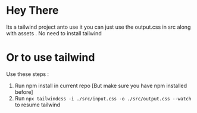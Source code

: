 # Hey There
Its a tailwind project anto use it you can just use the output.css in src along with assets . No need to install tailwind

# Or to use tailwind
Use these steps :
1. Run npm install in current repo [But make sure you have npm installed before]
2. Run ```npx tailwindcss -i ./src/input.css -o ./src/output.css --watch``` to resume tailwind